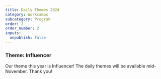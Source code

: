 ```yaml
---
title: Daily Themes 2024
category: Workcamps
subcategory: Program
order: 2
order_number: 2
inputs:
  unpublish: false
---
```

### ​​​**Theme: Influencer**

<div><p>Our theme this year is Influencer! The daily themes will be available mid-November. Thank you!</p></div>